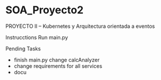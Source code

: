 # SOA_Proyecto2
PROYECTO II – Kubernetes y Arquitectura orientada a eventos

Instrucctions
Run main.py 

Pending Tasks
- finish main.py change calcAnalyzer
- change requirements for all services
- docu
